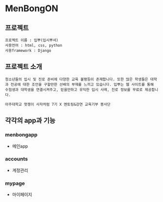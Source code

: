 # MenBongON

## 프로젝트
    프로젝트 이름 : 입뿌(입시뿌셔) 
    사용언어 : html, css, python
    사용framework : Django

## 프로젝트 소개
    청소년들의 입시 및 진로 준비에 다양한 교육 불평등이 존재합니다. 또한 많은 학생들은 대학과 전공에 대한 조언을 구할만한 선배의 부재를 느끼고 있습니다. 입뿌는 웹 사이트를 통해 수험생과 대학생을 연결시켜주고, 믿을만하고 유익한 입시 사례, 진로 정보를 무료로 제공합니다.
    
    아주대학교 멋쟁이 사자처럼 7기 X 멘토링&강연 교육기부 봉사단

## 각각의 app과 기능
### menbongapp
- 메인app


### accounts
- 계정관리


### mypage
- 마이페이지
